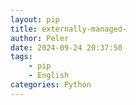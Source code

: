 ```yaml
---
layout: pip
title: externally-managed-
author: Peler
date: 2024-09-24 20:37:50
tags:
    - pip
    - English
categories: Python
---
```

